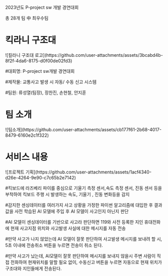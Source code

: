 2023년도 P-project sw 개발 경연대회

총 28개 팀 中 최우수팀 

<h1>킥라니 구조대</h1>
![킬라니 구조대 로고](https://github.com/user-attachments/assets/3bcabd4b-8f2f-4da6-8175-d0f00de02fd3)

#대회명: P-project sw개발 경연대회

#제작물: 교통사고 발생 시 자동/ 수동 신고 시스템

#팀원: 류성열(팀장), 장찬진, 손현철, 안지훈

<h1>팀 소개</h1>
![팀소개](https://github.com/user-attachments/assets/cb177f61-2b68-4017-8479-6160e2c1f322)



<h1> 서비스 내용 </h1>
![프로젝트 기획](https://github.com/user-attachments/assets/1acf4340-d26e-4264-9e90-c7c65b2e7142)


#킥보드에 라즈베리 파이를 중심으로 기울기 측정 센서,속도 측정 센서, 진동 센서 등을 부착하여 킥보드 주행 시 발생하는 속도, 기울기 , 진동 변화등을 감지

#감지한 센싱데이터를 여러가지 사고 상황을 가정한 파이썬 알고리즘에 대입한 후 결과 값을 사전 학습된 AI 모델에 주입 후 AI 모델이 사고인지 아닌지 판단

#AI 모델이 센싱데이터를 기반으로 사고라 판단하면 119와 사전 등록한 지인 휴대전화에 현재 사고지점 위치와 사고발생 사실에 대한 메시지를 자동 전송

#만약 사고가 나지 않았는데 AI 모델이 잘못 판단하여 사고발생 메시지를 보내려 할 시, 5초 이내에 전송취소 버튼을 누르면 전송이 취소 된다.

#만약 사고가 났는데, AI모델이 잘못 판단하여 메시지를 보내지 않을시 주변 사람이 직접 전화하여 현재위치를 말할 필요 없이, 수동신고 버튼을 누르면 자동으로 현재 위치가 구조대와 지인들에게 전송된다.
